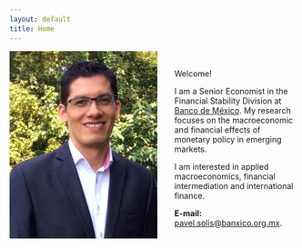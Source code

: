 ```yaml
---
layout: default
title: Home
---
```


<img align="left" width="260" height="330" src="/images/ProfilePicture.JPG" style="float: left; padding-right: 30px;"> 

&nbsp;

Welcome! 

I am a Senior Economist in the Financial Stability Division at [Banco de México](https://www.banxico.org.mx "Banxico"). My research focuses on the macroeconomic and financial effects of monetary policy in emerging markets. 

I am interested in applied macroeconomics, financial intermediation and international finance.

**E-mail:** <pavel.solis@banxico.org.mx>.


